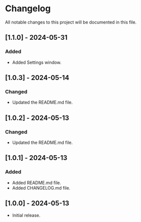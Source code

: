 # Changelog

All notable changes to this project will be documented in this file.

## [1.1.0] - 2024-05-31

### Added

- Added Settings window.

## [1.0.3] - 2024-05-14

### Changed

- Updated the README.md file.

## [1.0.2] - 2024-05-13

### Changed

- Updated the README.md file.

## [1.0.1] - 2024-05-13

### Added

- Added README.md file.
- Added CHANGELOG.md file.

## [1.0.0] - 2024-05-13

- Initial release.
